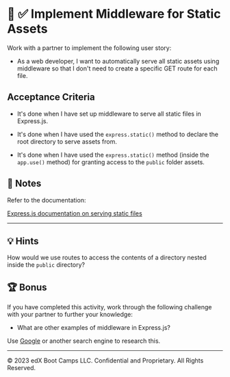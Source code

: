 # 📖 ✅ Implement Middleware for Static Assets

Work with a partner to implement the following user story:

* As a web developer, I want to automatically serve all static assets using middleware so that I don't need to create a specific GET route for each file.

## Acceptance Criteria

* It's done when I have set up middleware to serve all static files in Express.js.

* It's done when I have used the `express.static()` method to declare the root directory to serve assets from.

* It's done when I have used the `express.static()` method (inside the `app.use()` method) for granting access to the `public` folder assets.

## 📝 Notes

Refer to the documentation:

[Express.js documentation on serving static files](http://expressjs.com/en/starter/static-files.html)

---

## 💡 Hints

How would we use routes to access the contents of a directory nested inside the `public` directory?

## 🏆 Bonus

If you have completed this activity, work through the following challenge with your partner to further your knowledge:

* What are other examples of middleware in Express.js?

Use [Google](https://www.google.com) or another search engine to research this.

---
© 2023 edX Boot Camps LLC. Confidential and Proprietary. All Rights Reserved.
